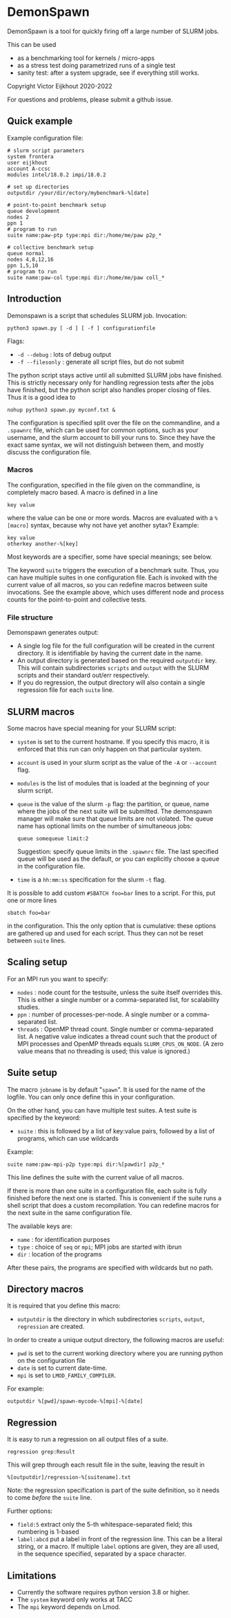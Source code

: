 # DemonSpawn
DemonSpawn is a tool for quickly firing off a large number of SLURM jobs. 

This can be used

* as a benchmarking tool for kernels / micro-apps
* as a stress test doing parametrized runs of a single test
* sanity test: after a system upgrade, see if everything still works.

Copyright Victor Eijkhout 2020-2022

For questions and problems, please submit a github issue.

## Quick example

Example configuration file:

    # slurm script parameters
    system frontera
    user eijkhout
    account A-ccsc
    modules intel/18.0.2 impi/18.0.2
    
    # set up directories
    outputdir /your/dir/ectory/mybenchmark-%[date]
    
    # point-to-point benchmark setup
    queue development
    nodes 2
    ppn 1
    # program to run
    suite name:paw-ptp type:mpi dir:/home/me/paw p2p_*
    
    # collective benchmark setup
    queue normal
    nodes 4,8,12,16
    ppn 1,5,10
    # program to run
    suite name:paw-col type:mpi dir:/home/me/paw coll_*
    
## Introduction

Demonspawn is a script that schedules SLURM job. Invocation:

    python3 spawn.py [ -d ] [ -f ] configurationfile

Flags:

* `-d --debug` : lots of debug output
* `-f --filesonly` : generate all script files, but do not submit

The python script stays active until all submitted SLURM jobs have finished. This is strictly necessary only for handling regression tests after the jobs have finished, but the python script also handles proper closing of files. Thus it is a good idea to 

    nohup python3 spawn.py myconf.txt &
    
The configuration is specified split over the file on the commandline, and a `.spawnrc` file, which can be used for common options, such as your username, and the slurm account to bill your runs to. Since they have the exact same syntax, we will not distinguish between them, and mostly discuss the configuration file.

### Macros

The configuration, specified in the file given on the commandline, is completely macro based. A macro is defined in a line

    key value
    
where the value can be one or more words. Macros are evaluated with a `%[macro]` syntax, because why not have yet another sytax? Example:

    key value
    otherkey another-%[key]

Most keywords are a specifier, some have special meanings; see below.

The keyword `suite` triggers the execution of a benchmark suite.
Thus, you can have multiple suites in one configuration file. Each is invoked with the current value of all macros, so you can redefine macros between suite invocations. See the example above, which uses different node and process counts for the point-to-point and collective tests.

### File structure

Demonspawn generates output:

* A single log file for the full configuration will be created in the current directory. It is identifiable by having the current date in the name.
* An output directory is generated based on the required `outputdir` key. This will contain subdirectories `scripts` and `output` with the SLURM scripts and their standard out/err respectively.
* If you do regression, the output directory will also contain a single regression file for each `suite` line.

## SLURM macros

Some macros have special meaning for your SLURM script:

* `system` is set to the current hostname. If you specify this macro, it is enforced that this run can only happen on that particular system.
* `account` is used in your slurm script as the value of the `-A` or `--account` flag.
* `modules` is the list of modules that is loaded at the beginning of your slurm script.
* `queue` is the value of the slurm `-p` flag: the partition, or queue, name where the jobs of the next suite will be submitted. The demonspawn manager will make sure that queue limits are not violated. The queue name has optional limits on the number of simultaneous jobs:

    `queue somequeue limit:2`

   Suggestion: specify queue limits in the `.spawnrc` file. The last specified queue will be used as the default, or you can explicitly choose a queue in the configuration file.
    
* `time` is a `hh:mm:ss` specification for the slurm `-t` flag.

It is possible to add custom `#SBATCH foo=bar` lines to a script. For this, put one or more lines

    sbatch foo=bar

in the configuration. This the only option that is cumulative: these options are gathered up and used for each script. Thus they can not be reset between `suite` lines.

## Scaling setup

For an MPI run you want to specify:

* `nodes` : node count for the testsuite, unless the suite itself overrides this. This is either a single number or a comma-separated list, for scalability studies.
* `ppn` : number of processes-per-node. A single number or a comma-separated list.
* `threads` : OpenMP thread count. Single number or comma-separated list. A negative value indicates a thread count such that the product of MPI processes and OpenMP threads equals `SLURM_CPUS_ON_NODE`. (A zero value means that no threading is used; this value is ignored.)

## Suite setup

The macro `jobname` is by default "`spawn`". It is used for the name of the logfile. You can only once define this in your configuration.

On the other hand, you can have multiple test suites. A test suite is specified by the keyword:

* `suite` : this is followed by a list of key:value pairs, followed by a list of programs, which can use wildcards

Example:

    suite name:paw-mpi-p2p type:mpi dir:%[pawdir] p2p_*

This line defines the suite with the current value of all macros. 

If there is more than one suite in a configuration file, each suite is fully finished before the next one is started. This is convenient if the suite runs a shell script that does a custom recompilation. You can redefine macros for the next suite in the same configuration file.

The available keys are:
 
* `name` : for identification purposes
* `type` : choice of `seq` or `mpi`; MPI jobs are started with ibrun
* `dir`  : location of the programs

After these pairs, the programs are specified with wildcards but no path.

## Directory macros

It is required that you define this macro:

* `outputdir` is the directory in which subdirectories `scripts`, `output`, `regression` are created.

In order to create a unique output directory, the following macros are useful:

* `pwd` is set to the current working directory where you are running python on the configuration file
* `date` is set to current date-time.
* `mpi` is set to `LMOD_FAMILY_COMPILER`.

For example:

    outputdir %[pwd]/spawn-mycode-%[mpi]-%[date]

## Regression

It is easy to run a regression on all output files of a suite.

    regression grep:Result
    
This will grep through each result file in the suite, leaving the result in

    %[outputdir]/regression-%[suitename].txt
    
Note: the regression specification is part of the suite definition, so it needs to come *before* the `suite` line.

Further options:

* `field:5` extract only the 5-th whitespace-separated field; this numbering is 1-based
* `label:abcd` put a label in front of the regression line. This can be a literal string, or a macro. If multiple `label` options are given, they are all used, in the sequence specified, separated by a space character.

## Limitations

* Currently the software requires python version 3.8 or higher.
* The `system` keyword only works at TACC
* The `mpi` keyword depends on Lmod.


